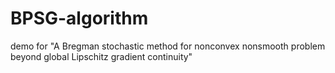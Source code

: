# BPSG-algorithm
demo for "A Bregman stochastic method for nonconvex nonsmooth problem beyond global Lipschitz gradient continuity"
